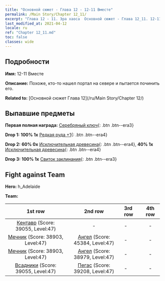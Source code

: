```yaml
---
title: "Основной сюжет - Глава 12 - 12-11 Вместе"
permalink: /Main Story/Chapter 12_11/
excerpt: "Глава 12 - 11. Эра хаоса  Основной сюжет - Глава 12_11. 12-11 Вместе"
last_modified_at: 2021-04-12
locale: ru
ref: "Chapter 12_11.md"
toc: false
classes: wide
---
```


## Подробности

 **Имя:** 12-11 Вместе

 **Описание:** Похоже, кто-то нашел портал на севере и пытается починить его.

 **Related to:** [Основной сюжет Глава 12](/ru/Main Story/Chapter 12/)

## Выпавшие предметы

 **Первая полная награда:** [Серебряный ключ](/ru/Items/con_693/){: .btn .btn--era3}

 **Drop 1:** **100% 1x** [Редкая руда +1](/ru/Items/mat_40/){: .btn .btn--era4}

 **Drop 2:** **60% 0x** [Исключительная древесина](/ru/Items/mat_34/){: .btn .btn--era4}, **40% 1x** [Исключительная древесина](/ru/Items/mat_34/){: .btn .btn--era4}

 **Drop 3:** **100% 1x** [Свиток заклинания](/ru/Items/con_694/){: .btn .btn--era3}


## Fight against Team
 **Hero:** h_Adelaide

 **Team:**


  | 1st row | 2nd row | 3rd row | 4th row |
  |:----:|:----:|:----|:----:|
  | [Кентавр](/ru/units/Centaur/) (Score: 39055, Level:47)  | - | - | - |
  | [Мечник](/ru/units/Swordsman/) (Score: 38903, Level:47)  | [Ангел](/ru/units/Angel/) (Score: 45384, Level:47)  | - | - |
  | [Мечник](/ru/units/Swordsman/) (Score: 38903, Level:47)  | [Ангел](/ru/units/Angel/) (Score: 38979, Level:47)  | - | - |
  | [Всадники](/ru/units/Cavalier/) (Score: 39055, Level:47)  | [Пегас](/ru/units/Pegasus/) (Score: 39208, Level:47)  | - | - |


